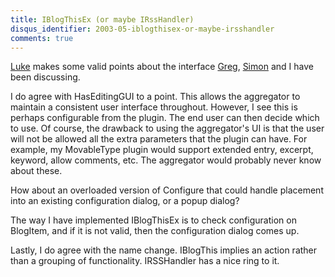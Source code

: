 ```yaml
---
title: IBlogThisEx (or maybe IRssHandler)
disqus_identifier: 2003-05-iblogthisex-or-maybe-irsshandler
comments: true
---
```


[Luke][1] makes some valid points about the interface [Greg][2], [Simon][3] and I have been discussing.

I do agree with HasEditingGUI to a point. This allows the aggregator to maintain a consistent user interface throughout. However, I see this is perhaps configurable from the plugin. The end user can then decide which to use. Of course, the drawback to using the aggregator's UI is that the user will not be allowed all the extra parameters that the plugin can have. For example, my MovableType plugin would support extended entry, excerpt, keyword, allow comments, etc. The aggregator would probably never know about these.

How about an overloaded version of Configure that could handle placement into an existing configuration dialog, or a popup dialog?

The way I have implemented IBlogThisEx is to check configuration on BlogItem, and if it is not valid, then the configuration dialog comes up.

Lastly, I do agree with the name change. IBlogThis implies an action rather than a grouping of functionality. IRSSHandler has a nice ring to it.

[1]:http://www.hutteman.com/weblog/2003/05/02.html#000079
[2]:http://www.rassoc.com/gregr/weblog/archive.aspx?post=578
[3]:http://www.pocketsoap.com/weblog/2003/04/1239.html
